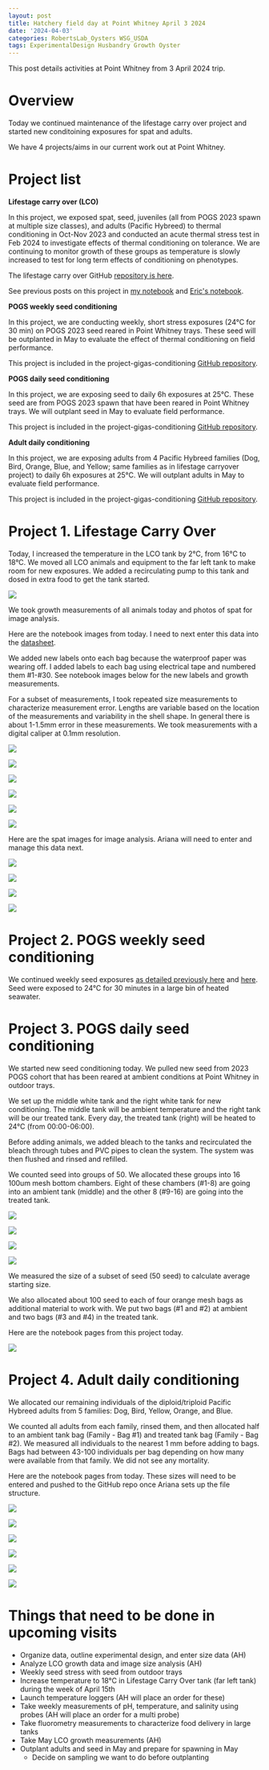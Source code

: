 ```yaml
---
layout: post
title: Hatchery field day at Point Whitney April 3 2024
date: '2024-04-03'
categories: RobertsLab_Oysters WSG_USDA
tags: ExperimentalDesign Husbandry Growth Oyster
---
```


This post details activities at Point Whitney from 3 April 2024 trip.  

# Overview 

Today we continued maintenance of the lifestage carry over project and started new conditoining exposures for spat and adults.  

We have 4 projects/aims in our current work out at Point Whitney.  

# Project list 

**Lifestage carry over (LCO)** 

In this project, we exposed spat, seed, juveniles (all from POGS 2023 spawn at multiple size classes), and adults (Pacific Hybreed) to thermal conditioning in Oct-Nov 2023 and conducted an acute thermal stress test in Feb 2024 to investigate effects of thermal conditioning on tolerance. We are continuing to monitor growth of these groups as temperature is slowly increased to test for long term effects of conditioning on phenotypes. 

The lifestage carry over GitHub [repository is here](https://github.com/RobertsLab/project-gigas-carryover/tree/main/lifestage_carryover).  

See previous posts on this project in [my notebook](https://ahuffmyer.github.io/ASH_Putnam_Lab_Notebook/categoryview/#wsg-usda) and [Eric's notebook](https://eric-ess.github.io/data-explanation/). 

**POGS weekly seed conditioning** 

In this project, we are conducting weekly, short stress exposures (24°C for 30 min) on POGS 2023 seed reared in Point Whitney trays. These seed will be outplanted in May to evaluate the effect of thermal conditioning on field performance.  

This project is included in the project-gigas-conditioning [GitHub repository](https://github.com/RobertsLab/project-gigas-conditioning).  

**POGS daily seed conditioning** 

In this project, we are exposing seed to daily 6h exposures at 25°C. These seed are from POGS 2023 spawn that have been reared in Point Whitney trays. We will outplant seed in May to evaluate field performance. 

This project is included in the project-gigas-conditioning [GitHub repository](https://github.com/RobertsLab/project-gigas-conditioning).  

**Adult daily conditioning** 

In this project, we are exposing adults from 4 Pacific Hybreed families (Dog, Bird, Orange, Blue, and Yellow; same families as in lifestage carryover project) to daily 6h exposures at 25°C. We will outplant adults in May to evaluate field performance. 

This project is included in the project-gigas-conditioning [GitHub repository](https://github.com/RobertsLab/project-gigas-conditioning).  

# Project 1. Lifestage Carry Over

Today, I increased the temperature in the LCO tank by 2°C, from 16°C to 18°C. We moved all LCO animals and equipment to the far left tank to make room for new exposures. We added a recirculating pump to this tank and dosed in extra food to get the tank started.  

![](https://github.com/AHuffmyer/ASH_Putnam_Lab_Notebook/blob/master/images/NotebookImages/oysters/wsg_usda/20240403/25.jpeg?raw=true)

We took growth measurements of all animals today and photos of spat for image analysis.  

Here are the notebook images from today. I need to next enter this data into the [datasheet](https://github.com/RobertsLab/project-gigas-carryover/blob/main/lifestage_carryover/data/size/gigas-lengths-individuals.csv). 

We added new labels onto each bag because the waterproof paper was wearing off. I added labels to each bag using electrical tape and numbered them #1-#30. See notebook images below for the new labels and growth measurements.  

For a subset of measurements, I took repeated size measurements to characterize measurement error. Lengths are variable based on the location of the measurements and variability in the shell shape. In general there is about 1-1.5mm error in these measurements. We took measurements with a digital caliper at 0.1mm resolution.  

![](https://github.com/RobertsLab/project-gigas-carryover/blob/main/lifestage_carryover/data/size/notebook_images/20240403/20240403_growth_nb1.jpeg?raw=true)  

![](https://github.com/RobertsLab/project-gigas-carryover/blob/main/lifestage_carryover/data/size/notebook_images/20240403/20240403_growth_nb2.jpeg?raw=true)  

![](https://github.com/RobertsLab/project-gigas-carryover/blob/main/lifestage_carryover/data/size/notebook_images/20240403/20240403_growth_nb3.jpeg?raw=true)  

![](https://github.com/RobertsLab/project-gigas-carryover/blob/main/lifestage_carryover/data/size/notebook_images/20240403/20240403_growth_nb4.jpeg?raw=true)  

![](https://github.com/RobertsLab/project-gigas-carryover/blob/main/lifestage_carryover/data/size/notebook_images/20240403/20240403_growth_nb5.jpeg?raw=true)  

![](https://github.com/RobertsLab/project-gigas-carryover/blob/main/lifestage_carryover/data/size/notebook_images/20240403/20240403_growth_nb6.jpeg?raw=true)  

Here are the spat images for image analysis. Ariana will need to enter and manage this data next.  

![](https://github.com/RobertsLab/project-gigas-carryover/blob/main/lifestage_carryover/data/size/notebook_images/20240403/20240403_leftspat_1.jpeg?raw=true)  

![](https://github.com/RobertsLab/project-gigas-carryover/blob/main/lifestage_carryover/data/size/notebook_images/20240403/20240403_leftspat_2.jpeg?raw=true)  

![](https://github.com/RobertsLab/project-gigas-carryover/blob/main/lifestage_carryover/data/size/notebook_images/20240403/20240403_rightspat_1.jpeg?raw=true)  

![](https://github.com/RobertsLab/project-gigas-carryover/blob/main/lifestage_carryover/data/size/notebook_images/20240403/20240403_rightspat_2.jpeg?raw=true)  

# Project 2. POGS weekly seed conditioning  

We continued weekly seed exposures [as detailed previously here](https://ahuffmyer.github.io/ASH_Putnam_Lab_Notebook/Hatchery-Day-Continuing-Spat-Exposures/) and [here](https://sr320.github.io/tumbling-oysters/posts/sr320-11/). Seed were exposed to 24°C for 30 minutes in a large bin of heated seawater.  

# Project 3. POGS daily seed conditioning 

We started new seed conditioning today. We pulled new seed from 2023 POGS cohort that has been reared at ambient conditions at Point Whitney in outdoor trays.  

We set up the middle white tank and the right white tank for new conditioning. The middle tank will be ambient temperature and the right tank will be our treated tank. Every day, the treated tank (right) will be heated to 24°C (from 00:00-06:00).  

Before adding animals, we added bleach to the tanks and recirculated the bleach through tubes and PVC pipes to clean the system. The system was then flushed and rinsed and refilled.  

We counted seed into groups of 50. We allocated these groups into 16 100um mesh bottom chambers. Eight of these chambers (#1-8) are going into an ambient tank (middle) and the other 8 (#9-16) are going into the treated tank.  

![](https://github.com/AHuffmyer/ASH_Putnam_Lab_Notebook/blob/master/images/NotebookImages/oysters/wsg_usda/20240403/1.jpeg?raw=true)

![](https://github.com/AHuffmyer/ASH_Putnam_Lab_Notebook/blob/master/images/NotebookImages/oysters/wsg_usda/20240403/2.jpeg?raw=true)

![](https://github.com/AHuffmyer/ASH_Putnam_Lab_Notebook/blob/master/images/NotebookImages/oysters/wsg_usda/20240403/24.jpeg?raw=true)

![](https://github.com/AHuffmyer/ASH_Putnam_Lab_Notebook/blob/master/images/NotebookImages/oysters/wsg_usda/20240403/23.jpeg?raw=true)

We measured the size of a subset of seed (50 seed) to calculate average starting size.  

We also allocated about 100 seed to each of four orange mesh bags as additional material to work with. We put two bags (#1 and #2) at ambient and two bags (#3 and #4) in the treated tank.  

Here are the notebook pages from this project today.  

![](https://github.com/AHuffmyer/ASH_Putnam_Lab_Notebook/blob/master/images/NotebookImages/oysters/wsg_usda/20240403/13.jpeg?raw=true)

# Project 4. Adult daily conditioning 

We allocated our remaining individuals of the diploid/triploid Pacific Hybreed adults from 5 families: Dog, Bird, Yellow, Orange, and Blue.  

We counted all adults from each family, rinsed them, and then allocated half to an ambient tank bag (Family - Bag #1) and treated tank bag (Family - Bag #2). We measured all individuals to the nearest 1 mm before adding to bags. Bags had between 43-100 individuals per bag depending on how many were available from that family. We did not see any mortality.  

Here are the notebook pages from today. These sizes will need to be entered and pushed to the GitHub repo once Ariana sets up the file structure.  

![](https://github.com/AHuffmyer/ASH_Putnam_Lab_Notebook/blob/master/images/NotebookImages/oysters/wsg_usda/20240403/8.jpeg?raw=true)

![](https://github.com/AHuffmyer/ASH_Putnam_Lab_Notebook/blob/master/images/NotebookImages/oysters/wsg_usda/20240403/9.jpeg?raw=true)

![](https://github.com/AHuffmyer/ASH_Putnam_Lab_Notebook/blob/master/images/NotebookImages/oysters/wsg_usda/20240403/10.jpeg?raw=true)

![](https://github.com/AHuffmyer/ASH_Putnam_Lab_Notebook/blob/master/images/NotebookImages/oysters/wsg_usda/20240403/11.jpeg?raw=true)

![](https://github.com/AHuffmyer/ASH_Putnam_Lab_Notebook/blob/master/images/NotebookImages/oysters/wsg_usda/20240403/12.jpeg?raw=true)

![](https://github.com/AHuffmyer/ASH_Putnam_Lab_Notebook/blob/master/images/NotebookImages/oysters/wsg_usda/20240403/22.jpeg?raw=true)


# Things that need to be done in upcoming visits 

- Organize data, outline experimental design, and enter size data (AH) 
- Analyze LCO growth data and image size analysis (AH)  
- Weekly seed stress with seed from outdoor trays 
- Increase temperature to 18°C in Lifestage Carry Over tank (far left tank) during the week of April 15th
- Launch temperature loggers (AH will place an order for these) 
- Take weekly measurements of pH, temperature, and salinity using probes (AH will place an order for a multi probe)  
- Take fluorometry measurements to characterize food delivery in large tanks 
- Take May LCO growth measurements (AH) 
- Outplant adults and seed in May and prepare for spawning in May 
	- Decide on sampling we want to do before outplanting
